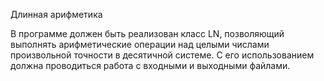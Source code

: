 Длинная арифметика

В программе должен быть реализован класс LN, позволяющий выполнять арифметические операции над целыми числами произвольной точности в десятичной системе. С его использованием должна проводиться работа с входными и выходными файлами.
